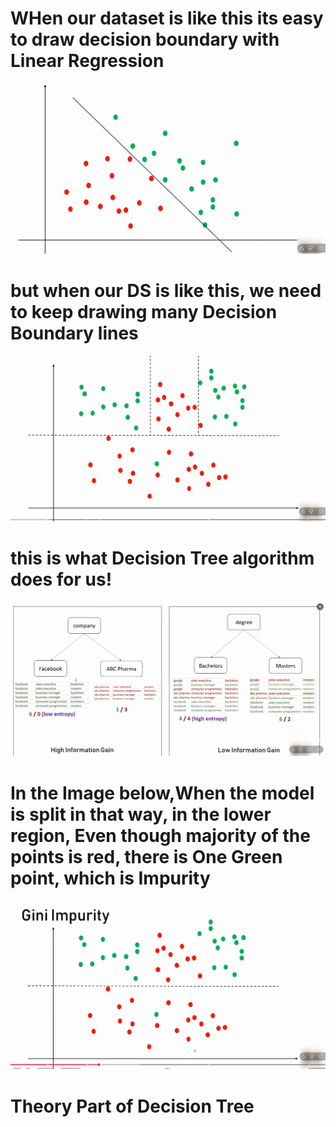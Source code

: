 # WHen our dataset is like this its easy to draw decision boundary  with Linear Regression
![alt text](image.png)
# but when our DS is like this, we need to keep drawing many Decision Boundary lines
![alt text](image-1.png)
# this is what Decision Tree algorithm does for us!

![alt text](image-2.png)
# In the Image below,When the model is split in that way, in the lower region, Even though majority of the points is red, there is One Green point, which is Impurity
![alt text](image-3.png)

# Theory Part of Decision Tree